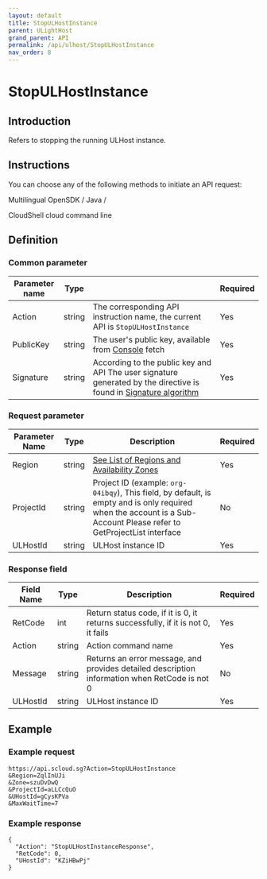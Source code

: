 ```yaml
---
layout: default
title: StopULHostInstance
parent: ULightHost
grand_parent: API
permalink: /api/ulhost/StopULHostInstance
nav_order: 8
---
```

# StopULHostInstance
## Introduction
Refers to stopping the running ULHost instance.

## Instructions
You can choose any of the following methods to initiate an API request:

Multilingual OpenSDK / Java /

CloudShell cloud command line

## Definition
### Common parameter

| Parameter name | Type |  | Required |
| --- | --- | --- | --- |
| Action | string | The corresponding API instruction name, the current API is `StopULHostInstance` | Yes |
| PublicKey | string | The user's public key, available from [Console](https://console.scloud.sg/uaccount/api_manage) fetch | Yes |
| Signature | string | According to the public key and API The user signature generated by the directive is found in [Signature algorithm](https://docs.scloud.sg/api/common/signature-algorithm) | Yes |

### Request parameter

| Parameter Name | Type | Description | Required
| -- | -- | -- | -- |
| Region | string | [See List of Regions and Availability Zones](https://docs.scloud.sg/api/common/region-and-zone) | Yes
| ProjectId |  string | Project ID (example: `org-04ibqy`), This field, by default, is empty and is only required when the account is a Sub-Account Please refer to GetProjectList interface |  No
| ULHostId | string | ULHost instance ID | Yes |

### Response field 

| Field Name | Type | Description |  Required |
| -- | -- | -- | -- |
| RetCode | int |  Return status code, if it is 0, it returns successfully, if it is not 0, it fails | Yes |
| Action | string |  Action command name | Yes |
| Message | string |  Returns an error message, and provides detailed description information when RetCode is not 0 | No |
| ULHostId | string |  ULHost instance ID | Yes |

## Example
### Example request
```
https://api.scloud.sg?Action=StopULHostInstance
&Region=ZqlInUJi
&Zone=szuDvDwQ
&ProjectId=aLLCcQuO
&UHostId=gCysKPVa
&MaxWaitTime=7
```
### Example response
```
{
  "Action": "StopULHostInstanceResponse",
  "RetCode": 0,
  "UHostId": "KZiHBwPj"
}
```